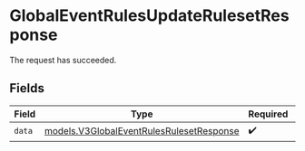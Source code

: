 # GlobalEventRulesUpdateRulesetResponse

The request has succeeded.


## Fields

| Field                                                                                      | Type                                                                                       | Required                                                                                   | Description                                                                                |
| ------------------------------------------------------------------------------------------ | ------------------------------------------------------------------------------------------ | ------------------------------------------------------------------------------------------ | ------------------------------------------------------------------------------------------ |
| `data`                                                                                     | [models.V3GlobalEventRulesRulesetResponse](../models/v3globaleventrulesrulesetresponse.md) | :heavy_check_mark:                                                                         | N/A                                                                                        |